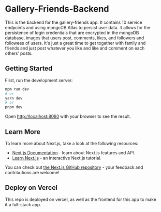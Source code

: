 # Gallery-Friends-Backend

This is the backend for the gallery-friends app. It contains 10 service endpoints and using mongoDB Atlas to persist user data. It allows for the persistence of login credentials that are encrypted in the mongoDB database, images that users post, comments, likes, and followers and followees of users. It's just a great time to get together with family and friends and just post whatever you like and like and comment on each others' posts.

## Getting Started

First, run the development server:

```bash
npm run dev
# or
yarn dev
# or
pnpm dev
```

Open [http://localhost:8080](http://localhost:8080) with your browser to see the result.

## Learn More

To learn more about Next.js, take a look at the following resources:

- [Next.js Documentation](https://nextjs.org/docs) - learn about Next.js features and API.
- [Learn Next.js](https://nextjs.org/learn) - an interactive Next.js tutorial.

You can check out [the Next.js GitHub repository](https://github.com/vercel/next.js/) - your feedback and contributions are welcome!

## Deploy on Vercel

This repo is deployed on vercel, as well as the frontend for this app to make it a full-stack app. 
